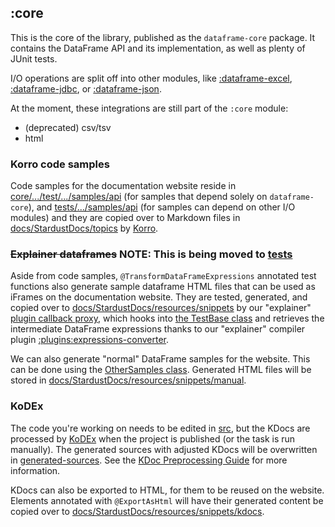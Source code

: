 ## :core

This is the core of the library, published as the `dataframe-core` package.
It contains the DataFrame API and its implementation, as well as plenty of JUnit tests.

I/O operations are split off into other modules, like [:dataframe-excel](../dataframe-excel), [:dataframe-jdbc](../dataframe-jdbc), or [:dataframe-json](../dataframe-json).

At the moment, these integrations are still part of the `:core` module:

- (deprecated) csv/tsv
- html

### Korro code samples

Code samples for the documentation website reside
in [core/.../test/.../samples/api](./src/test/kotlin/org/jetbrains/kotlinx/dataframe/samples/api) (for samples that depend solely on `dataframe-core`),
and [tests/.../samples/api](../tests/src/test/kotlin/org/jetbrains/kotlinx/dataframe/samples/api) (for samples can depend on other I/O modules)
and they are copied over to Markdown files in [docs/StardustDocs/topics](../docs/StardustDocs/topics)
by [Korro](https://github.com/devcrocod/korro).

### ~~Explainer dataframes~~ NOTE: This is being moved to [tests](../tests)

Aside from code samples, `@TransformDataFrameExpressions` annotated test functions also generate sample
dataframe HTML files that can be used as iFrames on the documentation website.
They are tested, generated, and copied over to [docs/StardustDocs/resources/snippets](../docs/StardustDocs/resources/snippets) by
our "explainer" [plugin callback proxy](./src/test/kotlin/org/jetbrains/kotlinx/dataframe/explainer),
which hooks into [the TestBase class](./src/test/kotlin/org/jetbrains/kotlinx/dataframe/samples/api/TestBase.kt) and
retrieves the intermediate DataFrame expressions thanks to our "explainer" compiler plugin
[:plugins:expressions-converter](../plugins/expressions-converter).

We can also generate "normal" DataFrame samples for the website. This can be done using the
[OtherSamples class](./src/test/kotlin/org/jetbrains/kotlinx/dataframe/samples/api/OtherSamples.kt). Generated
HTML files will be stored in [docs/StardustDocs/resources/snippets/manual](../docs/StardustDocs/resources/snippets/manual).

### KoDEx

The code you're working on needs to be edited in [src](src), but the KDocs are processed by
[KoDEx](https://github.com/Jolanrensen/kodex) when the project is published (or the task
is run manually). The generated sources with adjusted KDocs will be overwritten
in [generated-sources](generated-sources).
See the [KDoc Preprocessing Guide](../KDOC_PREPROCESSING.md) for more information.

KDocs can also be exported to HTML, for them to be reused on the website.
Elements annotated with `@ExportAsHtml` will have their generated content be copied over to
[docs/StardustDocs/resources/snippets/kdocs](../docs/StardustDocs/resources/snippets/kdocs).
